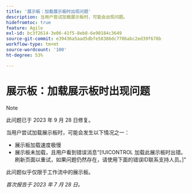 ```yaml
---
title: '展示板：加载展示板时出现问题'
description: 当用户尝试加载展示板时，可能会出现问题。
hidefromtoc: true
feature: Agile
exl-id: bc3f2614-3e06-41f5-8eb8-6e90184c3649
source-git-commit: e39436a5aad5dbfe58386dc770babc2ed39f678b
workflow-type: tm+mt
source-wordcount: '100'
ht-degree: 53%

---
```


# 展示板：加载展示板时出现问题

>[!NOTE]
>
>此问题已于 2023 年 9 月 28 日修复。

当用户尝试加载展示板时，可能会发生以下情况之一：

* 展示板加载速度极慢
* 展示板未加载，且用户看到错误消息&quot;[!UICONTROL 加载此展示板时出错。 刷新页面以重试，如果问题仍然存在，请使用下面的错误ID联系支持人员。]&quot;

此问题似乎仅限于工作流中的展示板。

_首次报告于 2023 年 7 月 28 日。_
